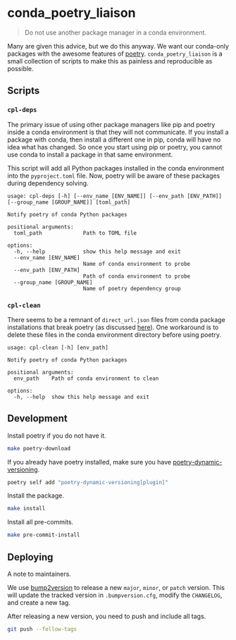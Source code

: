 # conda_poetry_liaison

> Do not use another package manager in a conda environment.

Many are given this advice, but we do this anyway.
We want our conda-only packages with the awesome features of [poetry](https://python-poetry.org/).
`conda_poetry_liaison` is a small collection of scripts to make this as painless and reproducible as possible.

## Scripts

### `cpl-deps`

The primary issue of using other package managers like pip and poetry inside a conda environment is that they will not communicate.
If you install a package with conda, then install a different one in pip, conda will have no idea what has changed.
So once you start using pip or poetry, you cannot use conda to install a package in that same environment.

This script will add all Python packages installed in the conda environment into the `pyproject.toml` file.
Now, poetry will be aware of these packages during dependency solving.

```text
usage: cpl-deps [-h] [--env_name [ENV_NAME]] [--env_path [ENV_PATH]] [--group_name [GROUP_NAME]] [toml_path]

Notify poetry of conda Python packages

positional arguments:
  toml_path             Path to TOML file

options:
  -h, --help            show this help message and exit
  --env_name [ENV_NAME]
                        Name of conda environment to probe
  --env_path [ENV_PATH]
                        Path of conda environment to probe
  --group_name [GROUP_NAME]
                        Name of poetry dependency group
```

### `cpl-clean`

There seems to be a remnant of `direct_url.json` files from conda package installations that break poetry (as discussed [here](https://github.com/python-poetry/poetry/issues/6408)).
One workaround is to delete these files in the conda environment directory before using poetry.

```text
usage: cpl-clean [-h] [env_path]

Notify poetry of conda Python packages

positional arguments:
  env_path    Path of conda environment to clean

options:
  -h, --help  show this help message and exit
```

## Development

Install poetry if you do not have it.

```bash
make poetry-download
```

If you already have poetry installed, make sure you have [poetry-dynamic-versioning](https://github.com/mtkennerly/poetry-dynamic-versioning).

```bash
poetry self add "poetry-dynamic-versioning[plugin]"
```

Install the package.

```bash
make install
```

Install all pre-commits.

```bash
make pre-commit-install
```

## Deploying

A note to maintainers.

We use [bump2version](https://github.com/c4urself/bump2version) to release a new `major`, `minor`, or `patch` version.
This will update the tracked version in `.bumpversion.cfg`, modify the `CHANGELOG`, and create a new tag.

After releasing a new version, you need to push and include all tags.

```bash
git push --follow-tags
```
